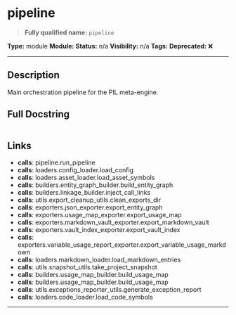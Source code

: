 # pipeline
> **Fully qualified name:** `pipeline`

**Type:** module
**Module:** 
**Status:** n/a
**Visibility:** n/a
**Tags:** 
**Deprecated:** ❌

---

## Description
Main orchestration pipeline for the PIL meta-engine.

## Full Docstring
```

```

## Links
- **calls**: pipeline.run_pipeline
- **calls**: loaders.config_loader.load_config
- **calls**: loaders.asset_loader.load_asset_symbols
- **calls**: builders.entity_graph_builder.build_entity_graph
- **calls**: builders.linkage_builder.inject_call_links
- **calls**: utils.export_cleanup_utils.clean_exports_dir
- **calls**: exporters.json_exporter.export_entity_graph
- **calls**: exporters.usage_map_exporter.export_usage_map
- **calls**: exporters.markdown_vault_exporter.export_markdown_vault
- **calls**: exporters.vault_index_exporter.export_vault_index
- **calls**: exporters.variable_usage_report_exporter.export_variable_usage_markdown
- **calls**: loaders.markdown_loader.load_markdown_entries
- **calls**: utils.snapshot_utils.take_project_snapshot
- **calls**: builders.usage_map_builder.build_usage_map
- **calls**: builders.usage_map_builder.build_usage_map
- **calls**: utils.exceptions_reporter_utils.generate_exception_report
- **calls**: loaders.code_loader.load_code_symbols


---
